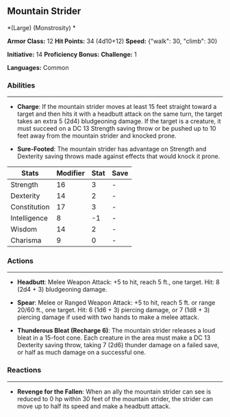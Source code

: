## Mountain Strider
*(Large) (Monstrosity) *

**Armor Class:** 12
**Hit Points:** 34 (4d10+12)
**Speed:** {"walk": 30, "climb": 30}

**Initiative:** 14
**Proficiency Bonus:**
**Challenge:** 1

**Languages:** Common

### Abilities
 --- 
- **Charge**: If the mountain strider moves at least 15 feet straight toward a target and then hits it with a headbutt attack on the same turn, the target takes an extra 5 (2d4) bludgeoning damage. If the target is a creature, it must succeed on a DC 13 Strength saving throw or be pushed up to 10 feet away from the mountain strider and knocked prone.

- **Sure-Footed**: The mountain strider has advantage on Strength and Dexterity saving throws made against effects that would knock it prone.



| Stats | Modifier | Stat | Save
| ---- | ---- | ---- | ---- |
| Strength | 16 | 3 | - |
| Dexterity | 14 | 2 | - |
| Constitution | 17 | 3 | - |
| Intelligence | 8 | -1 | - |
| Wisdom | 14 | 2 | - |
| Charisma | 9 | 0 | - |

### Actions
 --- 
- **Headbutt**: Melee Weapon Attack: +5 to hit, reach 5 ft., one target. Hit: 8 (2d4 + 3) bludgeoning damage.

- **Spear**: Melee or Ranged Weapon Attack: +5 to hit, reach 5 ft. or range 20/60 ft., one target. Hit: 6 (1d6 + 3) piercing damage, or 7 (1d8 + 3) piercing damage if used with two hands to make a melee attack.

- **Thunderous Bleat (Recharge 6)**: The mountain strider releases a loud bleat in a 15-foot cone. Each creature in the area must make a DC 13 Dexterity saving throw, taking 7 (2d6) thunder damage on a failed save, or half as much damage on a successful one.

### Reactions
 --- 
- **Revenge for the Fallen**: When an ally the mountain strider can see is reduced to 0 hp within 30 feet of the mountain strider, the strider can move up to half its speed and make a headbutt attack.

